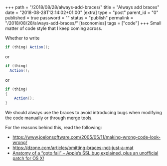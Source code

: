 +++
path = "/2018/08/28/always-add-braces/"
title = "Always add braces"
date = "2018-08-28T12:14:02+01:00"
[extra]
type = "post"
parent_id = "0"
published = true
password = ""
status = "publish"
permalink = "/2018/08/28/always-add-braces/"
[taxonomies]
tags = ["code"]
+++
Small matter of code style that I keep coming across.

Whether to write

```c#
if (thing) Action();
```

or

```c#
if (thing)
  Action();
```

or

```c#
if (thing)
{
	Action();
}
```

We should always use the braces to avoid introducing bugs when modifying the code manually or through merge tools.

For the reasons behind this, read the following:

* <https://www.joelonsoftware.com/2005/05/11/making-wrong-code-look-wrong/>
* <https://dzone.com/articles/omitting-braces-not-just-a-mat>
* [Anatomy of a “goto fail” – Apple’s SSL bug explained, plus an unofficial patch for OS X!](https://web.archive.org/web/20220406111833/https://nakedsecurity.sophos.com/2014/02/24/anatomy-of-a-goto-fail-apples-ssl-bug-explained-plus-an-unofficial-patch/)
